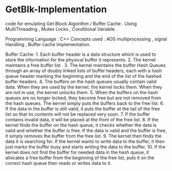 # GetBlk-Implementation
code for emulating Get Block Algorithm / Buffer Cache .
Using MultiThreading , Mutex Locks , Conditional Variable.

Programming Language : C++
Concepts used : AOS multiprocessing , signal Handling , Buffer cache Implementation.

Buffer Cache: 
    1. Each buffer header is a data structure  which is used to store the information for the physical buffer it represents. 
    2. The kernel maintains a free buffer list .
    3. The kernel maintains the buffer Hash Queues through an array of doubly linked lists of buffer headers, each with a hash queue header        marking the beginning and the end of the list of the hashed buffer headers. 
    4. The buffers on the hash queues usually contain valid data. 
       When they are used by the kernel, the kernel locks them. 
       When they are not in use, the kernel unlocks them.
    5. When the buffers on the hash queues are no longer locked, they become free but are not removed from the hash queues. The kernel            simply puts the buffers back to the free list.
    6. If the data in the buffer is still valid, it puts the buffer at the tail of the free list so that its contents will not be replaced        very soon.
    7. If the buffer contains invalid data, it will be placed at the front of the free list.
    8. If the kernel finds the buffer on the hash queue, it checks whether the data is valid and whether the buffer is free. 
       If the data is valid and the buffer is free, it simply removes the buffer from the free list.
    9. The kernel then finds the data it is searching for. If the kernel wants to write data to the buffer, it then just marks the buffer          busy and starts writing the data to the buffer. 
   10. If the kernel does not find the buffer for needed data in the hash queue, it allocates a free buffer from the beginning of the free        list, puts it on the correct hash queue then reads or writes data to it.
